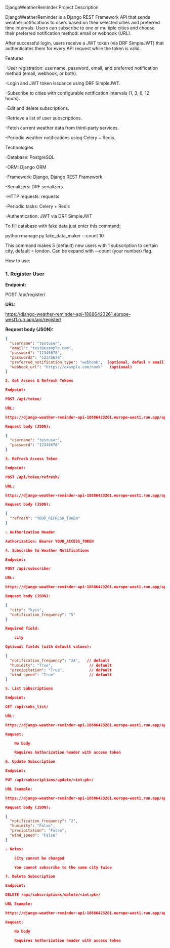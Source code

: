 DjangoWeatherReminder
Project Description

DjangoWeatherReminder is a Django REST Framework API that sends weather notifications to users based on their selected cities and preferred time intervals. Users can subscribe to one or multiple cities and choose their preferred notification method: email or webhook (URL).

After successful login, users receive a JWT token (via DRF SimpleJWT) that authenticates them for every API request while the token is valid.

Features

-User registration: username, password, email, and preferred notification method (email, webhook, or both).

-Login and JWT token issuance using DRF SimpleJWT.

-Subscribe to cities with configurable notification intervals (1, 3, 6, 12 hours).

-Edit and delete subscriptions.

-Retrieve a list of user subscriptions.

-Fetch current weather data from third-party services.

-Periodic weather notifications using Celery + Redis.

Technologies

-Database: PostgreSQL

-ORM: Django ORM

-Framework: Django, Django REST Framework

-Serializers: DRF serializers

-HTTP requests: requests

-Periodic tasks: Celery + Redis

-Authentication: JWT via DRF SimpleJWT

To fill database with fake data just enter this command:

python manage.py fake_data_maker --count 10

This command makes 5 (default) new users with 1 subscription to certain city, default = london.
Can be expand with --count (your number) flag.

How to use:

### 1. Register User
**Endpoint:**

POST /api/register/

**URL:**

https://django-weather-reminder-api-18886423261.europe-west1.run.app/api/register/

**Request body (JSON):**
```json
{
  "username": "testuser",
  "email": "test@example.com",
  "password": "12345678",
  "password2": "12345678",
  "preferred_notification_type": "webhook",  (optional, defaul = email)
  "webhook_url": "https://example.com/hook"   (optional)
}

2. Get Access & Refresh Tokens

Endpoint:

POST /api/token/

URL:

https://django-weather-reminder-api-18886423261.europe-west1.run.app/api/token/

Request body (JSON):

{
  "username": "testuser",
  "password": "12345678"
}

3. Refresh Access Token

Endpoint:

POST /api/token/refresh/

URL:

https://django-weather-reminder-api-18886423261.europe-west1.run.app/api/token/refresh/

Request body (JSON):

{
  "refresh": "YOUR_REFRESH_TOKEN"
}

⚠️ Authorization Header

Authorization: Bearer YOUR_ACCESS_TOKEN

4. Subscribe to Weather Notifications

Endpoint:

POST /api/subscribe/

URL:

https://django-weather-reminder-api-18886423261.europe-west1.run.app/api/subscribe/

Request body (JSON):

{
  "city": "kyiv",
  "notification_frequency": "5"
}

Required field:

    city

Optional fields (with default values):

{
  "notification_frequency": "24",   // default
  "humidity": "True",                // default
  "precipitation": "True",           // default
  "wind_speed": "True"               // default
}

5. List Subscriptions

Endpoint:

GET /api/subs_list/

URL:

https://django-weather-reminder-api-18886423261.europe-west1.run.app/api/subs_list/

Request:

    No body

    Requires Authorization header with access token

6. Update Subscription

Endpoint:

PUT /api/subscriptions/update/<int:pk>/

URL Example:

https://django-weather-reminder-api-18886423261.europe-west1.run.app/api/subscriptions/update/12/

Request body (JSON):

{
  "notification_frequency": "2",
  "humidity": "False",
  "precipitation": "False",
  "wind_speed": "False"
}

⚠️ Notes:

    City cannot be changed

    You cannot subscribe to the same city twice

7. Delete Subscription

Endpoint:

DELETE /api/subscriptions/delete/<int:pk>/

URL Example:

https://django-weather-reminder-api-18886423261.europe-west1.run.app/api/subscriptions/delete/12/

Request:

    No body

    Requires Authorization header with access token